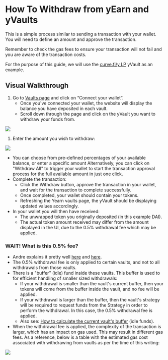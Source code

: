 # How To Withdraw from yEarn and yVaults

This is a simple process similar to sending a transaction with your wallet. You will need to define an amount and approve the transaction.

Remember to check the gas fees to ensure your transaction will not fail and you are aware of the transaction costs.

For the purpose of this guide, we will use the [curve.fi/y LP](https://www.curve.fi/iearn/) yVault as an example.

## Visual Walkthrough

1. Go to [Vaults page](https://yearn.finance/vaults) and click on “Connect your wallet”.
   * Once you've connected your wallet, the website will display the balance you have deposited in each vault.
   * Scroll down through the page and click on the yVault you want to withdraw your funds from.

![](https://i.imgur.com/DzylU6s.png)

1. Enter the amount you wish to withdraw:

![](https://i.imgur.com/69A6y2Q.png)

* You can choose from pre-defined percentages of your available balance, or enter a specific amount Alternatively, you can click on "Withdraw All" to trigger your wallet to start the transaction approval process for the full available amount in just one click.
* Complete the transaction:
  * Click the Withdraw button, approve the transaction in your wallet, and wait for the transaction to complete successfully.
  * Once completed, your wallet should contain your tokens.
  * Refreshing the Yearn vaults page, the yVault should be displaying updated values accordingly.
* In your wallet you will then have received:
  * The unwrapped token you originally deposited \(in this example DAI\).
  * The actual token amount received may differ from the amount displayed in the UI, due to the 0.5% withdrawal fee which may be applied.

### WAIT! What is this 0.5% fee?

* Andre explains it pretty well [here](https://www.youtube.com/watch?v=bdC3rNDChbw&feature=youtu.be&t=637) and [here](https://www.youtube.com/watch?v=bdC3rNDChbw&feature=youtu.be&t=1254).
* The 0.5% withdrawal fee is only applied to certain vaults, and not to all withdrawals from those vaults.
* There is a "buffer" \(idle\) fund inside these vaults. This buffer is used to for efficient handling of smaller sized withdrawals:
  * If your withdrawal is smaller than the vault's current buffer, then your tokens will come from the buffer inside the vault, and no fee will be applied.
  * If your withdrawal is larger than the buffer, then the vault's strategy will be required to request funds from the Strategy in order to perform the withdrawal. In this case, the 0.5% withdrawal fee is applied.
  * Also see: [How to calculate the current vault's buffer](https://docs.yearn.finance/faq#what-are-the-fees) \(idle funds\).
* When the withdrawal fee is applied, the complexity of the transaction is larger, which has an impact on gas used. This may result in different gas fees. As a reference, below is a table with the estimated gas cost associated with withdrawing from vaults as per the time of this writing:

![](https://i.imgur.com/ZN15p1S.png)

